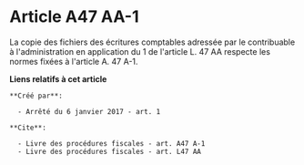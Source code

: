 # Article A47 AA-1

La copie des fichiers des écritures comptables adressée par le contribuable à l'administration en application du 1 de
l'article L. 47 AA respecte les normes fixées à l'article A. 47 A-1.

**Liens relatifs à cet article**

	**Créé par**:

	  - Arrêté du 6 janvier 2017 - art. 1

	**Cite**:

	  - Livre des procédures fiscales - art. A47 A-1
	  - Livre des procédures fiscales - art. L47 AA
